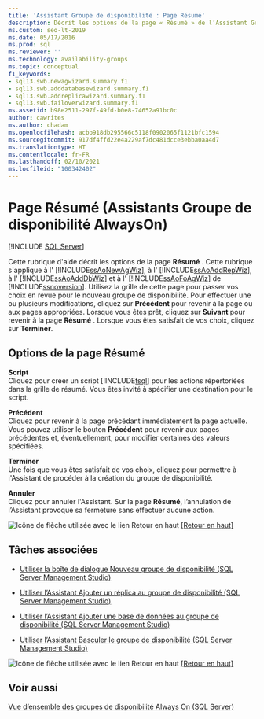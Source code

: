 ```yaml
---
title: 'Assistant Groupe de disponibilité : Page Résumé'
description: Décrit les options de la page « Résumé » de l’Assistant Groupe de disponibilité Always On dans SQL Server Management Studio.
ms.custom: seo-lt-2019
ms.date: 05/17/2016
ms.prod: sql
ms.reviewer: ''
ms.technology: availability-groups
ms.topic: conceptual
f1_keywords:
- sql13.swb.newagwizard.summary.f1
- sql13.swb.adddatabasewizard.summary.f1
- sql13.swb.addreplicawizard.summary.f1
- sql13.swb.failoverwizard.summary.f1
ms.assetid: b98e2511-297f-49fd-b0e8-74652a91bc0c
author: cawrites
ms.author: chadam
ms.openlocfilehash: acbb918db295566c5118f0902065f1121bfc1594
ms.sourcegitcommit: 917df4ffd22e4a229af7dc481dcce3ebba0aa4d7
ms.translationtype: HT
ms.contentlocale: fr-FR
ms.lasthandoff: 02/10/2021
ms.locfileid: "100342402"
---
```

# <a name="summary-page-always-on-availability-group-wizards"></a>Page Résumé (Assistants Groupe de disponibilité AlwaysOn)
[!INCLUDE [SQL Server](../../../includes/applies-to-version/sqlserver.md)]

<a name="Top"></a>  
  
  Cette rubrique d'aide décrit les options de la page **Résumé** . Cette rubrique s'applique à l' [!INCLUDE[ssAoNewAgWiz](../../../includes/ssaonewagwiz-md.md)], à l' [!INCLUDE[ssAoAddRepWiz](../../../includes/ssaoaddrepwiz-md.md)], à l' [!INCLUDE[ssAoAddDbWiz](../../../includes/ssaoadddbwiz-md.md)] et à l' [!INCLUDE[ssAoFoAgWiz](../../../includes/ssaofoagwiz-md.md)] de [!INCLUDE[ssnoversion](../../../includes/ssnoversion-md.md)]. Utilisez la grille de cette page pour passer vos choix en revue pour le nouveau groupe de disponibilité. Pour effectuer une ou plusieurs modifications, cliquez sur **Précédent** pour revenir à la page ou aux pages appropriées. Lorsque vous êtes prêt, cliquez sur **Suivant** pour revenir à la page **Résumé** . Lorsque vous êtes satisfait de vos choix, cliquez sur **Terminer**.  
  
##  <a name="summary-page-options"></a><a name="PageOptions"></a> Options de la page Résumé  
 **Script**  
 Cliquez pour créer un script [!INCLUDE[tsql](../../../includes/tsql-md.md)] pour les actions répertoriées dans la grille de résumé. Vous êtes invité à spécifier une destination pour le script.  
  
 **Précédent**  
 Cliquez pour revenir à la page précédant immédiatement la page actuelle. Vous pouvez utiliser le bouton **Précédent** pour revenir aux pages précédentes et, éventuellement, pour modifier certaines des valeurs spécifiées.  
  
 **Terminer**  
 Une fois que vous êtes satisfait de vos choix, cliquez pour permettre à l'Assistant de procéder à la création du groupe de disponibilité.  
  
 **Annuler**  
 Cliquez pour annuler l'Assistant. Sur la page **Résumé**, l’annulation de l’Assistant provoque sa fermeture sans effectuer aucune action.  
  
 ![Icône de flèche utilisée avec le lien Retour en haut](/analysis-services/analysis-services/instances/media/uparrow16x16.gif "Icône de flèche utilisée avec le lien Retour en haut") [&#91;Retour en haut&#93;](#Top)  
  
##  <a name="related-tasks"></a><a name="RelatedTasks"></a> Tâches associées  
  
-   [Utiliser la boîte de dialogue Nouveau groupe de disponibilité &#40;SQL Server Management Studio&#41;](../../../database-engine/availability-groups/windows/use-the-new-availability-group-dialog-box-sql-server-management-studio.md)  
  
-   [Utiliser l’Assistant Ajouter un réplica au groupe de disponibilité &#40;SQL Server Management Studio&#41;](../../../database-engine/availability-groups/windows/use-the-add-replica-to-availability-group-wizard-sql-server-management-studio.md)  
  
-   [Utiliser l’Assistant Ajouter une base de données au groupe de disponibilité &#40;SQL Server Management Studio&#41;](../../../database-engine/availability-groups/windows/availability-group-add-database-to-group-wizard.md)  
  
-   [Utiliser l’Assistant Basculer le groupe de disponibilité &#40;SQL Server Management Studio&#41;](../../../database-engine/availability-groups/windows/use-the-fail-over-availability-group-wizard-sql-server-management-studio.md)  
  
 ![Icône de flèche utilisée avec le lien Retour en haut](/analysis-services/analysis-services/instances/media/uparrow16x16.gif "Icône de flèche utilisée avec le lien Retour en haut") [&#91;Retour en haut&#93;](#Top)  
  
## <a name="see-also"></a>Voir aussi  
 [Vue d’ensemble des groupes de disponibilité Always On (SQL Server)](../../../database-engine/availability-groups/windows/overview-of-always-on-availability-groups-sql-server.md)  
  
